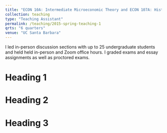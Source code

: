```yaml
---
title: "ECON 10A: Intermediate Microeconomic Theory and ECON 107A: History of Economics"
collection: teaching
type: "Teaching Assistant"
permalink: /teaching/2015-spring-teaching-1
qrts: "6 quarters"
venue: "UC Santa Barbara"
---
```


 I led in-person discussion sections with up to 25 undergraduate students and held held in-person and Zoom office hours. I graded exams and essay assignments as well as proctored exams.



Heading 1
======

Heading 2
======

Heading 3
======
